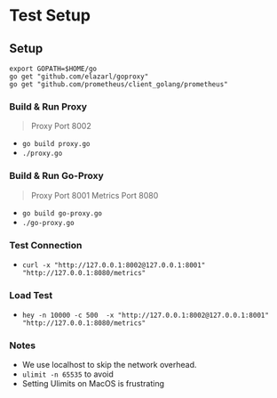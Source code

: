 # Test Setup

## Setup

```
export GOPATH=$HOME/go
go get "github.com/elazarl/goproxy"
go get "github.com/prometheus/client_golang/prometheus"
```

### Build & Run Proxy

> Proxy Port 8002

- `go build proxy.go`
- `./proxy.go`

### Build & Run Go-Proxy
> Proxy Port 8001
> Metrics Port 8080

- `go build go-proxy.go`
- `./go-proxy.go`

### Test Connection
- `curl -x "http://127.0.0.1:8002@127.0.0.1:8001" "http://127.0.0.1:8080/metrics"`


### Load Test
- `hey -n 10000 -c 500  -x "http://127.0.0.1:8002@127.0.0.1:8001" "http://127.0.0.1:8080/metrics"`


### Notes
- We use localhost to skip the network overhead.
- `ulimit -n 65535` to avoid 
- Setting Ulimits on MacOS is frustrating